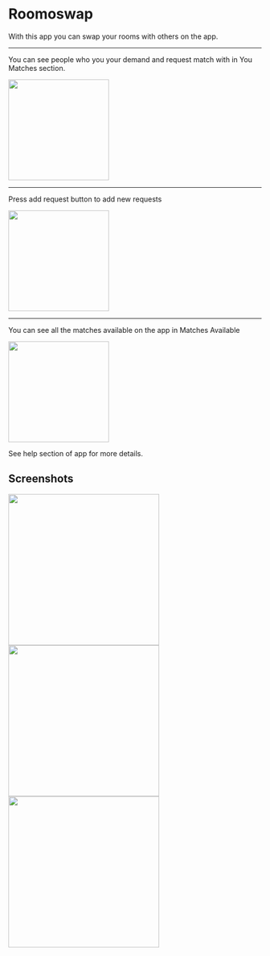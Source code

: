 # Roomoswap

With this app you can swap your rooms with others on the app.

---

You can see people who you your demand and request match with in You Matches section. <br>

<img src ="https://user-images.githubusercontent.com/101785829/210546445-1299a1aa-bd8f-4fb8-a8ec-edcde3799e3d.png" width ="200"/>

---

Press add request button to add new requests

<img src ="https://user-images.githubusercontent.com/101785829/193220534-2cd389cd-1bfc-4e6f-a661-c44f05edd737.png" width ="200"/>

---

You can see all the matches available on the app in Matches Available

<img src ="https://user-images.githubusercontent.com/101785829/210546564-97a37449-7d93-4d1f-8c02-a041d16b7372.png" width ="200"/>

See help section of app for more details.

## Screenshots

<img src = "https://user-images.githubusercontent.com/101785829/210589639-408f265d-bf0c-444e-b668-71f44ab70ebe.jpg" width = "300">

<img src = "https://user-images.githubusercontent.com/101785829/210586401-96360f30-e501-4cb6-8ed1-c7cfa3a5bc89.jpg" width = "300">

<img src = "https://user-images.githubusercontent.com/101785829/210586572-3fa0bde8-30cb-41ff-98c3-32605fda935e.jpg" width = "300">


